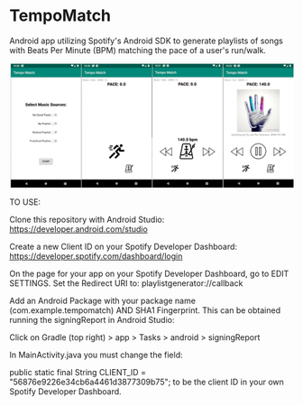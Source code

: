 # TempoMatch

Android app utilizing Spotify's Android SDK to generate playlists of songs with Beats Per Minute (BPM) matching the pace of a user's run/walk. 

![alt text](/images/screenshots.png)

TO USE:

Clone this repository with Android Studio: https://developer.android.com/studio

Create a new Client ID on your Spotify Developer Dashboard: https://developer.spotify.com/dashboard/login

On the page for your app on your Spotify Developer Dashboard, go to EDIT SETTINGS. Set the Redirect URI to: playlistgenerator://callback

Add an Android Package with your package name (com.example.tempomatch) AND SHA1 Fingerprint. This can be obtained running the signingReport in Android Studio:

Click on Gradle (top right) > app > Tasks > android > signingReport

In MainActivity.java you must change the field:

public static final String CLIENT_ID = "56876e9226e34cb6a4461d3877309b75"; to be the client ID in your own Spotify Developer Dashboard.

